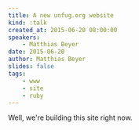 ```yaml
---
title: A new unfug.org website
kind: :talk
created_at: 2015-06-20 08:00:00
speakers:
    - Matthias Beyer
date: 2015-06-20
author: Matthias Beyer
slides: false
tags:
    - www
    - site
    - ruby
---
```



Well, we're building this site right now.
